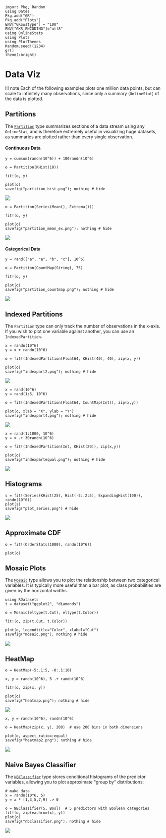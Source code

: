 ```@setup setup
import Pkg, Random
using Dates
Pkg.add("GR")
Pkg.add("Plots")
ENV["GKSwstype"] = "100"
ENV["GKS_ENCODING"]="utf8"
using OnlineStats
using Plots
using PlotThemes
Random.seed!(1234)
gr()
theme(:bright)
```

# Data Viz

!!! note
    Each of the following examples plots one million data points, but can scale to infinitely many 
    observations, since only a summary (`OnlineStat`) of the data is plotted.

## Partitions

The [`Partition`](@ref) type summarizes sections of a data stream using any `OnlineStat`,
and is therefore extremely useful in visualizing huge datasets, as summaries are plotted
rather than every single observation.

#### Continuous Data

```@example setup
y = cumsum(randn(10^6)) + 100randn(10^6)

o = Partition(KHist(10))

fit!(o, y)

plot(o)
savefig("partition_hist.png"); nothing # hide
```
![](partition_hist.png)


```@example setup
o = Partition(Series(Mean(), Extrema()))

fit!(o, y)

plot(o)
savefig("partition_mean_ex.png"); nothing # hide
```
![](partition_mean_ex.png)


#### Categorical Data

```@example setup
y = rand(["a", "a", "b", "c"], 10^6)

o = Partition(CountMap(String), 75)

fit!(o, y)

plot(o)
savefig("partition_countmap.png"); nothing # hide
```
![](partition_countmap.png)


## Indexed Partitions

The `Partition` type can only track the number of observations in the x-axis.  If you wish
to plot one variable against another, you can use an `IndexedPartition`.


```@example setup
x = randn(10^6)
y = x + randn(10^6)

o = fit!(IndexedPartition(Float64, KHist(40), 40), zip(x, y))

plot(o)
savefig("indexpart2.png"); nothing # hide
```
![](indexpart2.png)


```@example setup
x = rand(10^6)
y = rand(1:5, 10^6)

o = fit!(IndexedPartition(Float64, CountMap(Int)), zip(x,y))

plot(o, xlab = "X", ylab = "Y")
savefig("indexpart4.png"); nothing # hide
```
![](indexpart4.png)

```@example setup
x = rand(1:1000, 10^6)
y = x .+ 30randn(10^6)

o = fit!(IndexedPartition(Int, KHist(20)), zip(x,y))

plot(o)
savefig("indexpartequal.png"); nothing # hide

```
![](indexpartequal.png)


## Histograms

```@example setup
s = fit!(Series(KHist(25), Hist(-5:.2:5), ExpandingHist(100)), randn(10^6))
plot(s)
savefig("plot_series.png") # hide
```

![](plot_series.png)

## Approximate CDF

```@example setup 
o = fit!(OrderStats(1000), randn(10^6))

plot(o)
```

## Mosaic Plots

The [`Mosaic`](@ref) type allows you to plot the relationship between two categorical variables.
It is typically more useful than a bar plot, as class probabilities are given by the horizontal
widths.

```@example setup
using RDatasets 
t = dataset("ggplot2", "diamonds")

o = Mosaic(eltype(t.Cut), eltype(t.Color))

fit!(o, zip(t.Cut, t.Color))

plot(o, legendtitle="Color", xlabel="Cut")
savefig("mosaic.png"); nothing # hide
```
![](mosaic.png)

## HeatMap

```@example setup
o = HeatMap(-5:.1:5, -0:.1:10)

x, y = randn(10^6), 5 .+ randn(10^6)

fit!(o, zip(x, y))

plot(o)
savefig("heatmap.png"); nothing # hide
```
![](heatmap.png)


```@example setup
x, y = randn(10^6), randn(10^6)

o = HeatMap(zip(x, y), 200)  # use 200 bins in both dimensions

plot(o, aspect_ratio=:equal)
savefig("heatmap2.png"); nothing # hide
```
![](heatmap2.png)

## Naive Bayes Classifier

The [`NBClassifier`](@ref) type stores conditional histograms of the predictor variables, allowing you to plot approximate "group by" distributions:

```@example setup
# make data
x = randn(10^6, 5)
y = x * [1,3,5,7,9] .> 0

o = NBClassifier(5, Bool)  # 5 predictors with Boolean categories
fit!(o, zip(eachrow(x), y))
plot(o)
savefig("nbclassifier.png"); nothing # hide
```
![](nbclassifier.png)

